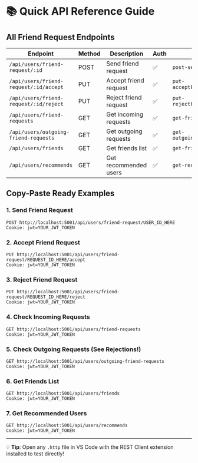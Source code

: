 # 📚 Quick API Reference Guide

## All Friend Request Endpoints

| Endpoint | Method | Description | Auth | File |
|----------|--------|-------------|------|------|
| `/api/users/friend-request/:id` | POST | Send friend request | ✅ | `post-sendFriendRequest.http` |
| `/api/users/friend-request/:id/accept` | PUT | Accept friend request | ✅ | `put-acceptFriendRequest.http` |
| `/api/users/friend-request/:id/reject` | PUT | Reject friend request | ✅ | `put-rejectFriendRequest.http` |
| `/api/users/friend-requests` | GET | Get incoming requests | ✅ | `get-friendRequests.http` |
| `/api/users/outgoing-friend-requests` | GET | Get outgoing requests | ✅ | `get-outgoingFriendRequests.http` |
| `/api/users/friends` | GET | Get friends list | ✅ | `get-friends.http` |
| `/api/users/recommends` | GET | Get recommended users | ✅ | `get-recommendedUser.http` |

## Copy-Paste Ready Examples

### 1. Send Friend Request
```http
POST http://localhost:5001/api/users/friend-request/USER_ID_HERE
Cookie: jwt=YOUR_JWT_TOKEN
```

### 2. Accept Friend Request
```http
PUT http://localhost:5001/api/users/friend-request/REQUEST_ID_HERE/accept
Cookie: jwt=YOUR_JWT_TOKEN
```

### 3. Reject Friend Request
```http
PUT http://localhost:5001/api/users/friend-request/REQUEST_ID_HERE/reject
Cookie: jwt=YOUR_JWT_TOKEN
```

### 4. Check Incoming Requests
```http
GET http://localhost:5001/api/users/friend-requests
Cookie: jwt=YOUR_JWT_TOKEN
```

### 5. Check Outgoing Requests (See Rejections!)
```http
GET http://localhost:5001/api/users/outgoing-friend-requests
Cookie: jwt=YOUR_JWT_TOKEN
```

### 6. Get Friends List
```http
GET http://localhost:5001/api/users/friends
Cookie: jwt=YOUR_JWT_TOKEN
```

### 7. Get Recommended Users
```http
GET http://localhost:5001/api/users/recommends
Cookie: jwt=YOUR_JWT_TOKEN
```

---

💡 **Tip**: Open any `.http` file in VS Code with the REST Client extension installed to test directly!
